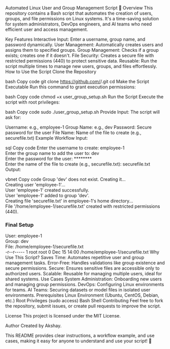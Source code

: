 Automated Linux User and Group Management Script 🚀
Overview
This repository contains a Bash script that automates the creation of users, groups, and file permissions on Linux systems. It's a time-saving solution for system administrators, DevOps engineers, and AI teams who need efficient user and access management.

Key Features
Interactive Input: Enter a username, group name, and password dynamically.
User Management: Automatically creates users and assigns them to specified groups.
Group Management: Checks if a group exists; creates one if it doesn't.
File Security: Creates a secure file with restricted permissions (440) to protect sensitive data.
Reusable: Run the script multiple times to manage new users, groups, and files effortlessly.
How to Use the Script
Clone the Repository

bash
Copy code
git clone https://github.com/<your-username>/<your-repo-name>.git
cd <your-repo-name>
Make the Script Executable
Run this command to grant execution permissions:

bash
Copy code
chmod +x user_group_setup.sh
Run the Script
Execute the script with root privileges:

bash
Copy code
sudo ./user_group_setup.sh
Provide Input:
The script will ask for:

Username: e.g., employee-1
Group Name: e.g., dev
Password: Secure password for the user
File Name: Name of the file to create (e.g., securefile.txt)
Example Workflow
Input:

sql
Copy code
Enter the username to create: employee-1  
Enter the group name to add the user to: dev  
Enter the password for the user: ********  
Enter the name of the file to create (e.g., securefile.txt): securefile.txt  
Output:

vbnet
Copy code
Group 'dev' does not exist. Creating it...  
Creating user 'employee-1'...  
User 'employee-1' created successfully.  
User 'employee-1' added to group 'dev'.  
Creating file 'securefile.txt' in employee-1's home directory...  
File '/home/employee-1/securefile.txt' created with restricted permissions (440).

### Final Setup ###
User: employee-1  
Group: dev  
File: /home/employee-1/securefile.txt  
-r--r----- 1 root root 0 Dec 15 14:00 /home/employee-1/securefile.txt
Why Use This Script?
Saves Time: Automates repetitive user and group management tasks.
Error-Free: Handles validations like group existence and secure permissions.
Secure: Ensures sensitive files are accessible only to authorized users.
Scalable: Reusable for managing multiple users, ideal for shared systems.
Use Cases
System Administration: Onboarding new users and managing group permissions.
DevOps: Configuring Linux environments for teams.
AI Teams: Securing datasets or model files in isolated user environments.
Prerequisites
Linux Environment (Ubuntu, CentOS, Debian, etc.)
Root Privileges (sudo access)
Bash Shell
Contributing
Feel free to fork the repository, submit issues, or create pull requests to improve the script.

License
This project is licensed under the MIT License.

Author
Created by Akshay.

This README provides clear instructions, a workflow example, and use cases, making it easy for anyone to understand and use your script! 🚀
